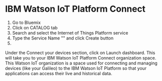 # IBM Watson IoT Platform Connect

1. Go to Bluemix
2. Click on CATALOG tab
3. Search and select the Internet of Things Platform service
4. Type the Service Name "" and click Create button
5. 

Under the Connect your devices section, click on Launch dashboard. This will take you to your IBM Watson IoT Platform Connect organization space. This Watson IoT organization is a space used for connecting and managing devices (like your Galileo) to the IBM Watson IoT Platform so that your applications can access their live and historical data.
